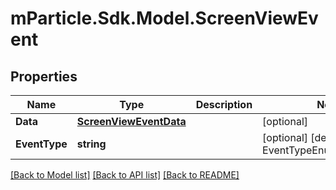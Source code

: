 # mParticle.Sdk.Model.ScreenViewEvent
## Properties

Name | Type | Description | Notes
------------ | ------------- | ------------- | -------------
**Data** | [**ScreenViewEventData**](ScreenViewEventData.md) |  | [optional] 
**EventType** | **string** |  | [optional] [default to EventTypeEnum.Screenview]

[[Back to Model list]](../README.md#documentation-for-models) [[Back to API list]](../README.md#documentation-for-api-endpoints) [[Back to README]](../README.md)

